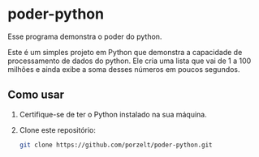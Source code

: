 # poder-python
Esse programa demonstra o poder do python.

Este é um simples projeto em Python que demonstra a capacidade de processamento de dados do python. Ele cria uma lista que vai de 1 a 100 milhões e ainda exibe a soma desses números em poucos segundos.

## Como usar

1. Certifique-se de ter o Python instalado na sua máquina.
2. Clone este repositório:

   ```bash
   git clone https://github.com/porzelt/poder-python.git
